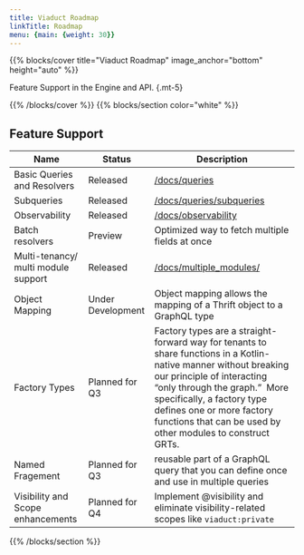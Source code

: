```yaml
---
title: Viaduct Roadmap
linkTitle: Roadmap
menu: {main: {weight: 30}}
---
```


{{% blocks/cover title="Viaduct Roadmap" image_anchor="bottom" height="auto" %}}

Feature Support in the Engine and API.
{.mt-5}

{{% /blocks/cover %}}
{{% blocks/section color="white" %}}
## Feature Support

| Name                                | Status            | Description                                                                                                                                                                                                                                                                                           |
| ----------------------------------- | ----------------- |-------------------------------------------------------------------------------------------------------------------------------------------------------------------------------------------------------------------------------------------------------------------------------------------------------|
| Basic Queries and Resolvers         | Released          | [/docs/queries](/docs/queries)                                                                                                                                                                                                                                                                        |
| Subqueries                          | Released          | [/docs/queries/subqueries](/docs/queries/subqueries)                                                                                                                                                                                                                                                  |
| Observability                       | Released          | [/docs/observability](/docs/observability)                                                                                                                                                                                                                                                            |
| Batch resolvers                     | Preview           | Optimized way to fetch multiple fields at once                                                                                                                                                                                                                                                        |
| Multi-tenancy/ multi module support | Released          | [/docs/multiple_modules/](/docs/multiple_modules/)                                                                                                                                                                                                                                                    |
| Object Mapping                      | Under Development | Object mapping allows the mapping of a Thrift object to a GraphQL type                                                                                                                                                                                                                                |
| Factory Types                       | Planned for Q3    | Factory types are a straight-forward way for tenants to share functions in a Kotlin-native manner without breaking our principle of interacting “only through the graph.”  More specifically, a factory type defines one or more factory functions that can be used by other modules to construct GRTs. |
| Named Fragement                     | Planned for Q3    | reusable part of a GraphQL query that you can define once and use in multiple queries                                                                                                                                                                                                                 |
| Visibility and Scope enhancements   | Planned for Q4    | Implement @visibility and eliminate visibility-related scopes like `viaduct:private`                                                                                                                                                                                                                  |

{{% /blocks/section %}}
